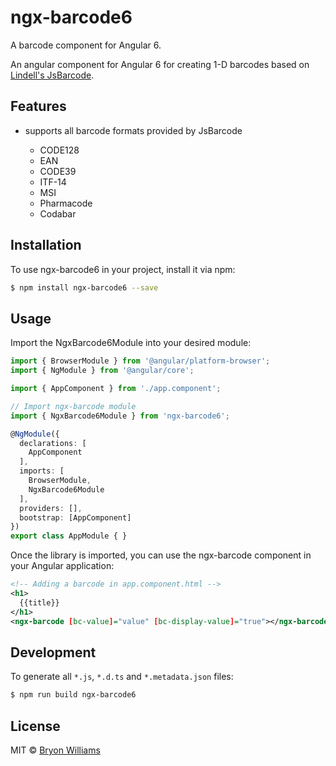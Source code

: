 # ngx-barcode6

A barcode component for Angular 6.

An angular component for Angular 6 for creating 1-D barcodes based on [Lindell's JsBarcode](https://github.com/lindell/JsBarcode).

## Features

- supports all barcode formats provided by JsBarcode

  - CODE128
  - EAN
  - CODE39
  - ITF-14
  - MSI
  - Pharmacode
  - Codabar

## Installation

To use ngx-barcode6 in your project, install it via npm:

```bash
$ npm install ngx-barcode6 --save
```

## Usage

Import the NgxBarcode6Module into your desired module:

```typescript
import { BrowserModule } from '@angular/platform-browser';
import { NgModule } from '@angular/core';

import { AppComponent } from './app.component';

// Import ngx-barcode module
import { NgxBarcode6Module } from 'ngx-barcode6';

@NgModule({
  declarations: [
    AppComponent
  ],
  imports: [
    BrowserModule,
    NgxBarcode6Module
  ],
  providers: [],
  bootstrap: [AppComponent]
})
export class AppModule { }
```

Once the library is imported, you can use the ngx-barcode component in your Angular application:

```xml
<!-- Adding a barcode in app.component.html -->
<h1>
  {{title}}
</h1>
<ngx-barcode [bc-value]="value" [bc-display-value]="true"></ngx-barcode>
```

## Development

To generate all `*.js`, `*.d.ts` and `*.metadata.json` files:

```bash
$ npm run build ngx-barcode6
```

## License

MIT © [Bryon Williams](mailto:bryon.williams@live.com)
